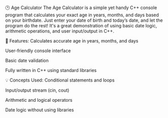 🕒 Age Calculator
The Age Calculator is a simple yet handy C++ console program that calculates your exact age in years, months, and days based on your birthdate. Just enter your date of birth and today’s date, and let the program do the rest! It's a great demonstration of using basic date logic, arithmetic operations, and user input/output in C++.

🎯 Features:
Calculates accurate age in years, months, and days

User-friendly console interface

Basic date validation

Fully written in C++ using standard libraries

💡 Concepts Used:
Conditional statements and loops

Input/output stream (cin, cout)

Arithmetic and logical operators

Date logic without using libraries
